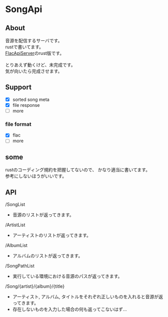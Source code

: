 
# SongApi

## About
音源を配信するサーバです。<br />
rustで書いてます。<br />
[FlacApiServer](https://github.com/I999m/FlacApiServer)のrust版です。
<br/>
<br />
とりあえず動くけど、未完成です。<br />
気が向いたら完成させます。<br/>

## Support

- [x] sorted song meta
- [x] file response
- [ ] more
### file format
- [x] flac
- [ ] more

## some

rustのコーディング規約を把握してないので、
かなり適当に書いてます。<br />
参考にしないほうがいいです。<br/>

## API

/SongList
- 音源のリストが返ってきます。

/ArtistList
- アーティストのリストが返ってきます。

/AlbumList
- アルバムのリストが返ってきます。

/SongPathList
- 実行している環境における音源のパスが返ってきます。

/Song/{artist}/{album}/{title}
- アーティスト, アルバム, タイトルをそれぞれ正しいものを入れると音源が返ってきます。
- 存在しないものを入力した場合の何も返ってこないはず...
